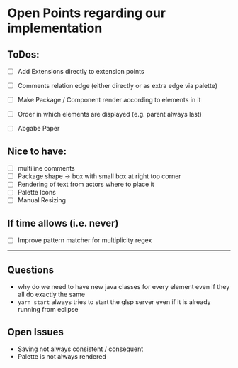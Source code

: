 # Open Points regarding our implementation

## ToDos:
- [ ] Add Extensions directly to extension points
- [ ] Comments relation edge (either directly or as extra edge via palette)
- [ ] Make Package / Component render according to elements in it
- [ ] Order in which elements are displayed (e.g. parent always last)

- [ ] Abgabe Paper

## Nice to have: 
- [ ] multiline comments
- [ ] Package shape -> box with small box at right top corner
- [ ] Rendering of text from actors where to place it
- [ ] Palette Icons
- [ ] Manual Resizing

## If time allows (i.e. never)
- [ ] Improve pattern matcher for multiplicity regex

------------

## Questions
- why do we need to have new java classes for every element even if they all do exactly the same
- ```yarn start``` always tries to start the glsp server even if it is already running from eclipse

## Open Issues
- Saving not always consistent / consequent
- Palette is not always rendered

